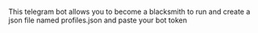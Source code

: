 This telegram bot allows you to become a blacksmith to run and create a json file named profiles.json and paste your bot token
